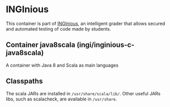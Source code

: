 INGInious
=========

This container is part of [INGInious](https://github.com/UCL-INGI/INGInious), an intelligent grader that allows secured and automated testing of code made by students. 

Container java8scala (ingi/inginious-c-java8scala)
--------------------------------------------------------

A container with Java 8 and Scala as main languages

Classpaths
----------

The scala JARs are installed in ``/usr/share/scala/lib/``.
Other useful JARs libs, such as scalacheck, are available in ``/usr/share``.

